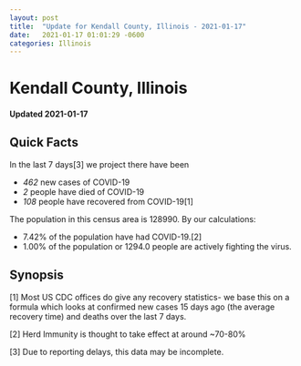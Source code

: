 ```yaml
---
layout: post
title:  "Update for Kendall County, Illinois - 2021-01-17"
date:   2021-01-17 01:01:29 -0600
categories: Illinois
---
```


# Kendall County, Illinois
#### Updated 2021-01-17

## Quick Facts

In the last 7 days[3] we project there have been
- *462* new cases of COVID-19
- *2* people have died of COVID-19
- *108* people have recovered from COVID-19[1]

The population in this census area is 128990. By our calculations:
- 7.42% of the population have had COVID-19.[2]
- 1.00% of the population or 1294.0 people are actively fighting the virus.

## Synopsis




[1] Most US CDC offices do give any recovery statistics- we base this on a formula which looks at confirmed new cases
15 days ago (the average recovery time) and deaths over the last 7 days.

[2] Herd Immunity is thought to take effect at around ~70-80%

[3] Due to reporting delays, this data may be incomplete.
 
    